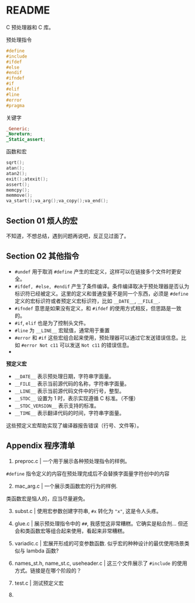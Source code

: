 # README

C 预处理器和 C 库。

预处理指令

```c
#define
#include
#ifdef
#else
#endif
#ifndef
#if
#elif
#line
#error
#pragma
```

关键字

```c
_Generic;
_Noreturn;
_Static_assert;
```

函数和宏

```c
sqrt();
atan();
atan2();
exit();atexit();
assert();
memcpy();
memmove();
va_start();va_arg();va_copy();va_end();
```


## Section 01 烦人的宏

不知道，不想总结，遇到问题再说吧，反正见过面了。



## Section 02 其他指令

- `#undef` 用于取消 `#define` 产生的宏定义，这样可以在链接多个文件时更安全。
- `#ifdef, #else, #endif` 产生了条件编译。条件编译取决于预处理器是否认为标识符已经被定义。这里的定义和普通变量不是同一个东西，必须是 `#define` 定义的宏标识符或者预定义宏标识符，比如 `__DATE__`, `__FILE__`.
- `#ifndef` 意思是如果没有定义，和 `#ifdef` 的使用方式相反，但思路是一致的。
- `#if`, `elif` 也是为了控制头文件。
- `#line` 为 `__LINE__` 宏赋值，通常用于重置
- `#error` 和 `#if` 这些宏组合起来使用，预处理器可以通过它发送错误信息。比如 `#error Not c11` 可以发送 `Not c11` 的错误信息。
- 


**预定义宏**

- `__DATE__` 表示预处理日期，字符串字面量。
- `__FILE__` 表示当前源代码的名称，字符串字面量。
- `__LINE__` 表示当前源代码文件中的行号，整型。
- `__STDC__` 设置为 1 时，表示实现遵循 C 标准。（不懂）
- `__STDC_VERSION__` 表示支持的标准。
- `__TIME__` 表示翻译代码的时间，字符串字面量。

这些预定义宏帮助实现了编译器报告错误（行号、文件等）。

## Appendix 程序清单

1. preproc.c | 一个用于展示各种预处理指令的样例。 

`#define` 指令定义的内容在预处理完成后不会替换字面量字符创中的内容

2. mac_arg.c | 一个展示类函数宏的行为的样例.

类函数宏是恼人的，应当尽量避免。

3. subst.c | 使用宏参数创建字符串, `#x` 转化为 `"x"`, 这是令人头疼。

4. glue.c | 展示预处理指令中的 `##`, 我感觉这非常糟糕。它确实是粘合剂... 但还会和类函数宏等组合起来使用，看起来非常糟糕。

5. variadic.c | 宏展开形成的可变参数函数. 似乎宏的种种设计的最优使用场景类似与 lambda 函数?

6. names_st.h, name_st.c, useheader.c | 这三个文件展示了 `#include` 的使用方式。链接是在哪个阶段的？

7. test.c | 测试预定义宏

8. 
